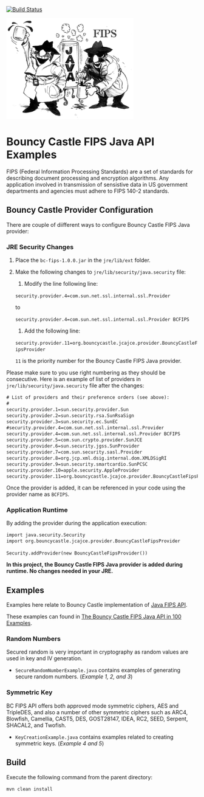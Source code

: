 [![Build Status][travis-badge]][travis-badge-url]

![](./img/bouncyjava.gif)

Bouncy Castle FIPS Java API Examples
================================================
FIPS (Federal Information Processing Standards) are a set of standards 
for describing document processing and encryption algorithms. Any application 
involved in transmission of sensistive data in US government departments
and agencies must adhere to FIPS 140-2 standards.

## Bouncy Castle Provider Configuration
There are couple of diifferent ways to configure Bouncy Castle FIPS Java provider:

### JRE Security Changes
1. Place the `bc-fips-1.0.0.jar` in the `jre/lib/ext` folder.
1. Make the following changes to `jre/lib/security/java.security` file:
    1. Modify the line following line:
    
    `security.provider.4=com.sun.net.ssl.internal.ssl.Provider` 
    
    to 
    
    `security.provider.4=com.sun.net.ssl.internal.ssl.Provider BCFIPS`
    1. Add the following line: 
    
    `security.provider.11=org.bouncycastle.jcajce.provider.BouncyCastleFipsProvider`
    
     `11` is the priority number for the Bouncy Castle FIPS Java provider.

Please make sure to you use right numbering as they should be consecutive. Here
is an example of list of providers in `jre/lib/security/java.security` file
after the changes:

```
# List of providers and their preference orders (see above):
#
security.provider.1=sun.security.provider.Sun
security.provider.2=sun.security.rsa.SunRsaSign
security.provider.3=sun.security.ec.SunEC
#security.provider.4=com.sun.net.ssl.internal.ssl.Provider
security.provider.4=com.sun.net.ssl.internal.ssl.Provider BCFIPS
security.provider.5=com.sun.crypto.provider.SunJCE
security.provider.6=sun.security.jgss.SunProvider
security.provider.7=com.sun.security.sasl.Provider
security.provider.8=org.jcp.xml.dsig.internal.dom.XMLDSigRI
security.provider.9=sun.security.smartcardio.SunPCSC
security.provider.10=apple.security.AppleProvider
security.provider.11=org.bouncycastle.jcajce.provider.BouncyCastleFipsProvider
```

Once the provider is added, it can be referenced in your code 
using the provider name as `BCFIPS`.

### Application Runtime
By adding the provider during the application execution:

```
import java.security.Security
import org.bouncycastle.jcajce.provider.BouncyCastleFipsProvider

Security.addProvider(new BouncyCastleFipsProvider())
```

**In this project, the Bouncy Castle FIPS Java provider is added during
runtime. No changes needed in your JRE.**

## Examples

Examples here relate to Bouncy Castle implementation of 
[Java FIPS API](https://www.bouncycastle.org/fips_faq.html).

These examples can found in [The Bouncy Castle FIPS Java API in 100 Examples](https://www.bouncycastle.org/fips-java/BCFipsIn100.pdf).

### Random Numbers
Secured random is very important in cryptography as random values are used in
 key and IV generation.
 
- `SecureRandomNumberExample.java` contains examples of generating secure
random numbers. (_Example 1, 2, and 3_)

### Symmetric Key
BC FIPS API offers both approved mode symmetric ciphers, AES
and TripleDES, and also a number of other symmetric ciphers such as ARC4, 
Blowfish, Camellia, CAST5, DES, GOST28147, IDEA, RC2, SEED, Serpent, 
SHACAL2, and Twofish.

- `KeyCreationExample.java` contains examples related to creating symmetric 
keys. (_Example 4 and 5_)

## Build
Execute the following command from the parent directory:
```
mvn clean install
```


[travis-badge]: https://travis-ci.org/indrabasak/bouncycastle-fips-examples.svg?branch=master
[travis-badge-url]: https://travis-ci.org/indrabasak/bouncycastle-fips-examples/